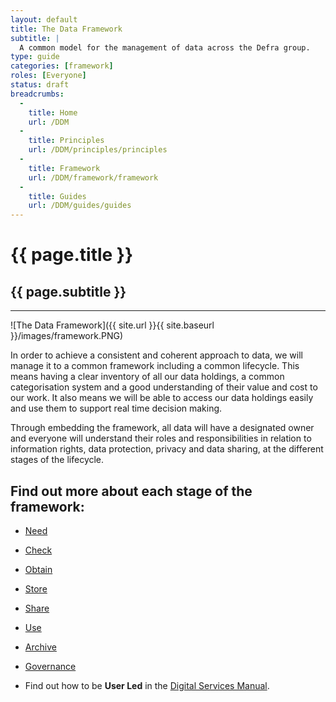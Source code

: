 ```yaml
---
layout: default
title: The Data Framework
subtitle: |
  A common model for the management of data across the Defra group.
type: guide
categories: [framework]
roles: [Everyone]
status: draft
breadcrumbs:
  -
    title: Home
    url: /DDM
  -
    title: Principles
    url: /DDM/principles/principles
  -
    title: Framework
    url: /DDM/framework/framework
  -
    title: Guides
    url: /DDM/guides/guides
---
```


# {{ page.title }}

## {{ page.subtitle }}

***

![The Data Framework]({{ site.url }}{{ site.baseurl }}/images/framework.PNG)
  
In order to achieve a consistent and coherent approach to data, we will manage it to a common framework including a common lifecycle. This means having a clear inventory of all our data holdings, a common categorisation system and a good understanding of their value and cost to our work. It also means we will be able to access our data holdings easily and use them to support real time decision making. 

Through embedding the framework, all data will have a designated owner and everyone will understand their roles and responsibilities in relation to information rights, data protection, privacy and data sharing, at the different stages of the lifecycle. 

## Find out more about each stage of the framework:

- [Need](need)
- [Check](check)
- [Obtain](obtain)
- [Store](store)
- [Share](share)
- [Use](use)
- [Archive](archive)

- [Governance](governance)

- Find out how to be **User Led** in the [Digital Services Manual](https://www.gov.uk/service-manual/service-standard/understand-user-needs).
